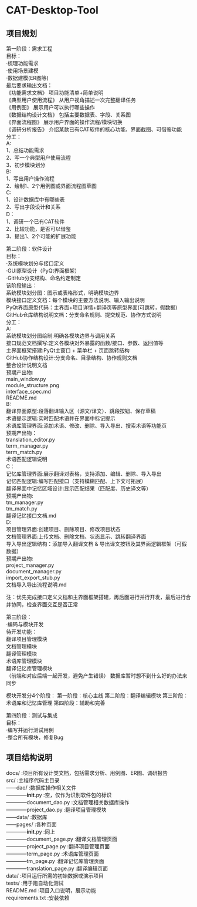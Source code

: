 # CAT-Desktop-Tool

## 项目规划
第一阶段：需求工程  
目标：  
·梳理功能需求  
·使用场景建模  
·数据建模(ER图等)  
最后要求输出文档：  
《功能需求文档》 项目功能清单+简单说明  
《典型用户使用流程》 从用户视角描述一次完整翻译任务  
《用例图》 展示用户可以执行哪些操作  
《数据结构设计文档》 包括主要数据表、字段、关系图  
《界面流程图》 展示用户界面的操作流程/模块切换  
《调研分析报告》 介绍某款已有CAT软件的核心功能、界面截图、可借鉴功能  
分工：  
A:  
1、总结功能需求  
2、写一个典型用户使用流程  
3、初步模块划分  
B:  
1、写出用户操作流程  
2、绘制1、2个用例图或界面流程图草图  
C:  
1、设计数据库中有哪些表  
2、写出字段设计和关系  
D：  
1、调研一个已有CAT软件  
2、比较功能，是否可以借鉴  
3、提出1、2个可能的扩展功能  

第二阶段：软件设计  
目标：  
·系统模块划分与接口定义  
·GUI原型设计（PyQt界面框架）  
·GitHub分支结构、命名约定制定  
该阶段输出：  
系统模块划分图：图示或表格形式，明确模块边界  
模块接口定义文档：每个模块的主要方法说明、输入输出说明  
PyQt界面原型代码：主界面+项目详情+翻译页等原型界面(可跳转，假数据)  
GitHub仓库结构说明文档：分支命名规则、提交规范、协作方式说明  
分工：  
A:  
系统模块划分图绘制:明确各模块边界与调用关系  
接口规范文档撰写:定义各模块对外暴露的函数/接口、参数、返回值等  
主界面框架搭建:PyQt主窗口 + 菜单栏 + 页面跳转结构  
GitHub协作结构设计:分支命名、目录结构、协作规则文档  
整合设计说明文档  
预期产出物:  
main_window.py  
module_structure.png  
interface_spec.md  
README.md  
B:  
翻译界面原型:段落翻译输入区（源文/译文）、跳段按钮、保存草稿  
术语提示逻辑:实时匹配术语并在界面中标记提示  
术语库管理界面:添加术语、修改、删除、导入导出、搜索术语等功能页  
预期产出物：  
translation_editor.py  
term_manager.py  
term_match.py  
术语匹配逻辑说明  
C：  
记忆库管理界面:展示翻译对表格，支持添加、编辑、删除、导入导出  
记忆匹配逻辑:编写匹配接口（支持模糊匹配、上下文可拓展）  
翻译界面中记忆区域设计:显示匹配结果（匹配度、历史译文等）  
预期产出物:  
tm_manager.py  
tm_match.py  
翻译记忆接口文档.md  
D:  
项目管理界面:创建项目、删除项目、修改项目状态  
文档管理界面:上传文档、删除文档、状态显示、跳转翻译界面  
导入导出逻辑结构：添加导入翻译文档 & 导出译文按钮及其界面逻辑框架（可假数据）  
预期产出物:  
project_manager.py  
document_manager.py  
import_export_stub.py  
文档导入导出流程说明.md  

注：优先完成接口定义文档和主界面框架搭建，再后面进行并行开发，最后进行合并协同，检查界面交互是否正常  

第三阶段：  
·编码与模块开发  
待开发功能：  
翻译项目管理模块  
文档管理模块  
翻译管理模块  
术语库管理模块  
翻译记忆库管理模块  
（前端和对应后端一起开发，避免产生错误）
数据库暂时想不到什么好的办法来同步  

模块开发分4个阶段：
第一阶段：核心主线
第二阶段：翻译编辑模块
第三阶段：术语库和记忆库管理
第四阶段：辅助和完善


第四阶段：测试与集成  
目标：  
·编写并运行测试用例  
·整合所有模块，修复Bug  

## 项目结构说明
docs/ :项目所有设计类文档，包括需求分析、用例图、ER图、调研报告  
src/ :主程序代码主目录  
——dao/ :数据库操作相关文件  
————__init__.py :空，仅作为识别软件包的标识  
————document_dao.py :文档管理相关数据库操作  
————project_dao.py :翻译项目管理模块  
——data/ :数据库  
——pages/ :各种页面  
————__init__.py :同上  
————document_page.py :翻译文档管理页面  
————project_page.py :翻译项目管理页面  
————term_page.py :术语库管理页面  
————tm_page.py :翻译记忆库管理页面  
————translation_page.py :翻译编辑页面  
data/ :项目运行所需的初始数据或演示项目  
tests/ :用于跑自动化测试  
README.md :项目入口说明，展示功能  
requirements.txt :安装依赖